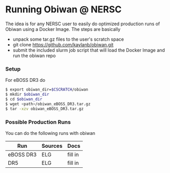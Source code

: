 # Running Obiwan @ NERSC

The idea is for any NERSC user to easily do optimized production runs of Obiwan using a Docker Image. The steps are basically
 - unpack some tar.gz files to the user's scratch space
 - git clone https://github.com/kaylanb/obiwan.git
 - submit the included slurm job script that will load the Docker Image and run the obiwan repo

### Setup
For eBOSS DR3 do
```sh
$ export obiwan_dir=$CSCRATCH/obiwan
$ mkdir $obiwan_dir
$ cd $obiwan_dir
$ wget <path>/obiwan_eBOSS_DR3.tar.gz
$ tar -xzv obiwan_eBOSS_DR3.tar.gz
```
### Possible Production Runs
You can do the following runs with obiwan

| Run | Sources | Docs |
| ------ | ------ | ------ |
| eBOSS DR3 | ELG | fill in |
| DR5 | ELG | fill in |


